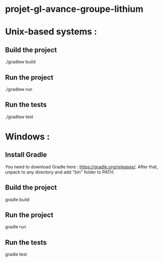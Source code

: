 # projet-gl-avance-groupe-lithium

# Unix-based systems : 

## Build the project

./gradlew build

## Run the project

./gradlew run

## Run the tests

./gradlew test


# Windows :

## Install Gradle
You need to download Gradle here : https://gradle.org/releases/. After that, unpack to any directory and add "bin" folder to PATH.

## Build the project

gradle build

## Run the project

gradle run

## Run the tests

gradle test